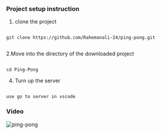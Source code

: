 ### Project setup instruction

1. clone the project 

```

git clone https://github.com/Rahemanali-24/ping-pong.git


```


2.Move into the directory of the downloaded project


```

cd Ping-Pong

```


4. Turn up the server 

```

use go to server in vscode

```


### Video


![ping-pong](https://github.com/Rahemanali-24/ping-pong/assets/159017790/14954c1f-269d-4d5f-95f5-00113dd899ec)